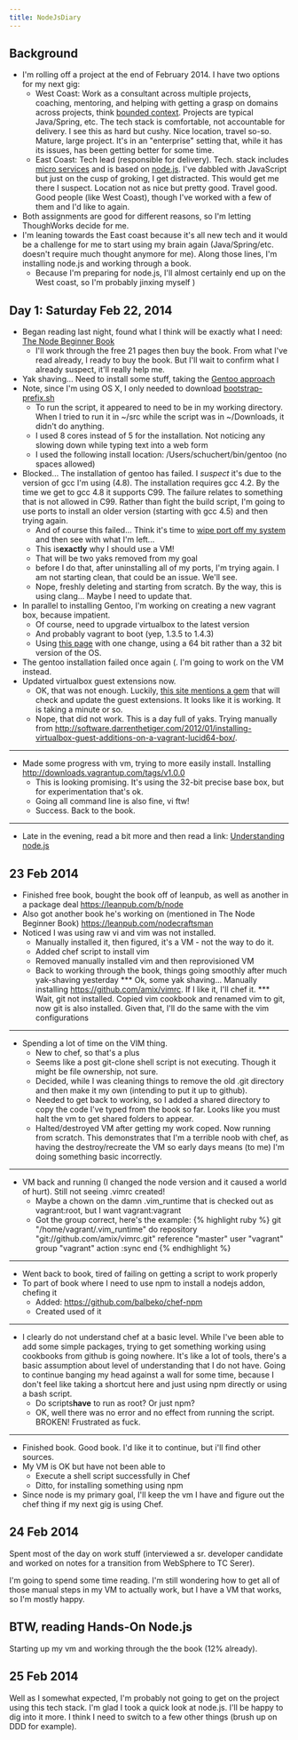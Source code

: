 ```yaml
---
title: NodeJsDiary
---
```

## Background
* I'm rolling off a project at the end of February 2014. I have two options for my next gig:
  * West Coast: Work as a consultant across multiple projects, coaching, mentoring, and helping with getting a grasp on domains across projects, think [bounded context](http://www.sapiensworks.com/blog/post/2012/04/17/DDD-The-Bounded-Context-Explained.aspx). Projects are typical Java/Spring, etc. The tech stack is comfortable, not accountable for delivery. I see this as hard but cushy. Nice location, travel so-so. Mature, large project. It's in an "enterprise" setting that, while it has its issues, has been getting better for some time.
  * East Coast: Tech lead (responsible for delivery). Tech. stack includes [micro services](http://yobriefca.se/blog/2013/04/29/micro-service-architecture/) and is based on [node.js](http://en.wikipedia.org/wiki/Nodejs). I've dabbled with JavaScript but just on the cusp of groking, I get distracted. This would get me there I suspect. Location not as nice but pretty good. Travel good. Good people (like West Coast), though I've worked with a few of them and I'd like to again.
* Both assignments are good for different reasons, so I'm letting ThoughWorks decide for me.
* I'm leaning towards the East coast because it's all new tech and it would be a challenge for me to start using my brain again (Java/Spring/etc. doesn't require much thought anymore for me). Along those lines, I'm installing node.js and working through a book. 
  * Because I'm preparing for node.js, I'll almost certainly end up on the West coast, so I'm probably jinxing myself )

## Day 1: Saturday Feb 22, 2014
* Began reading last night, found what I think will be exactly what I need: [The Node Beginner Book](http://www.nodebeginner.org/)
  * I'll work through the free 21 pages then buy the book. From what I've read already, I ready to buy the book. But I'll wait to confirm what I already suspect, it'll really help me.
* Yak shaving... Need to install some stuff, taking the [Gentoo approach](http://www.gentoo.org/proj/en/gentoo-alt/prefix/bootstrap.xml)
* Note, since I'm using OS X, I only needed to download [bootstrap-prefix.sh](http://prefix.gentooexperimental.org/hg/prefix-tree/raw-file/default/scripts/bootstrap-prefix.sh)
  * To run the script, it appeared to need to be in my working directory. When I tried to run it in ~/src while the script was in ~/Downloads, it didn't do anything.
  * I used 8 cores instead of 5 for the installation. Not noticing any slowing down while typing text into a web form
  * I used the following install location: /Users/schuchert/bin/gentoo (no spaces allowed)
* Blocked... The installation of gentoo has failed. I *suspect* it's due to the version of gcc I'm using (4.8). The installation requires gcc 4.2. By the time we get to gcc 4.8 it supports C99. The failure relates to something that is not allowed in C99. Rather than fight the build script, I'm going to use ports to install an older version (starting with gcc 4.5) and then trying again.
  * And of course this failed... Think it's time to [wipe port off my system](https://guide.macports.org/chunked/installing.macports.uninstalling.html) and then see with what I'm left...
  * This is**exactly** why I should use a VM!
  * That will be two yaks removed from my goal
  * before I do that, after uninstalling all of my ports, I'm trying again. I am not starting clean, that could be an issue. We'll see.
  * Nope, freshly deleting and starting from scratch. By the way, this is using clang... Maybe I need to update that.
* In parallel to installing Gentoo, I'm working on creating a new vagrant box, because impatient.
  * Of course, need to upgrade virtualbox to the latest version
  * And probably vagrant to boot (yep, 1.3.5 to 1.4.3)
  * Using [this page](http://dev.alexishevia.com/2013/09/setting-up-nodejs-dev-environment-with.html) with one change, using a 64 bit rather than a 32 bit version of the OS.
* The gentoo installation failed once again (. I'm going to work on the VM instead.
* Updated virtualbox guest extensions now.
  * OK, that was not enough. Luckily, [this site mentions a gem](http://kvz.io/blog/2013/01/16/vagrant-tip-keep-virtualbox-guest-additions-in-sync/) that will check and update the guest extensions. It looks like it is working. It is taking a minute or so.
  * Nope, that did not work. This is a day full of yaks. Trying manually from <http://software.darrenthetiger.com/2012/01/installing-virtualbox-guest-additions-on-a-vagrant-lucid64-box/>.
----
* Made some progress with vm, trying to more easily install. Installing <http://downloads.vagrantup.com/tags/v1.0.0>
  * This is looking promising. It's using the 32-bit precise base box, but for experimentation that's ok.
  * Going all command line is also fine, vi ftw!
  * Success. Back to the book.
----
* Late in the evening, read a bit more and then read a link: [Understanding node.js](http://debuggable.com/posts/understanding-node-js:4bd98440-45e4-4a9a-8ef7-0f7ecbdd56cb)

## 23 Feb 2014
* Finished free book, bought the book off of leanpub, as well as another in a package deal <https://leanpub.com/b/node>
* Also got another book he's working on (mentioned in The Node Beginner Book) <https://leanpub.com/nodecraftsman>
* Noticed I was using raw vi and vim was not installed.
  * Manually installed it, then figured, it's a VM - not the way to do it.
  * Added chef script to install vim
  * Removed manually installed vim and then reprovisioned VM
  * Back to working through the book, things going smoothly after much yak-shaving yesterday
*** Ok, some yak shaving... Manually installing <https://github.com/amix/vimrc>. If I like it, I'll chef it.
*** Wait, git not installed. Copied vim cookbook and renamed vim to git, now git is also installed. Given that, I'll do the same with the vim configurations
----
* Spending a lot of time on the VIM thing.
  * New to chef, so that's a plus
  * Seems like a post git-clone shell script is not executing. Though it might be file ownership, not sure.
  * Decided, while I was cleaning things to remove the old .git directory and then make it my own (intending to put it up to github).
  * Needed to get back to working, so I added a shared directory to copy the code I've typed from the book so far. Looks like you must halt the vm to get shared folders to appear.
  * Halted/destroyed VM after getting my work coped. Now running from scratch. This demonstrates that I'm a terrible noob with chef, as having the destroy/recreate the VM so early days means (to me) I'm doing something basic incorrectly.
----
* VM back and running (I changed the node version and it caused a world of hurt). Still not seeing .vimrc created!
  * Maybe a chown on the damn .vim_runtime that is checked out as vagrant:root, but I want vagrant:vagrant
  * Got the group correct, here's the example:
{% highlight ruby %}
git "/home/vagrant/.vim_runtime" do
  repository "git://github.com/amix/vimrc.git"
  reference "master"
  user "vagrant"
  group "vagrant"
  action :sync
end
{% endhighlight %}
----
* Went back to book, tired of failing on getting a script to work properly
* To part of book where I need to use npm to install a nodejs addon, chefing it
  * Added: https://github.com/balbeko/chef-npm
  * Created used of it
----
* I clearly do not understand chef at a basic level. While I've been able to add some simple packages, trying to get something working using cookbooks from github is going nowhere. It's like a lot of tools, there's a basic assumption about level of understanding that I do not have. Going to continue banging my head against a wall for some time, because I don't feel like taking a shortcut here and just using npm directly or using a bash script.
  * Do scripts**have** to run as root? Or just npm?
  * OK, well there was no error and no effect from running the script. BROKEN! Frustrated as fuck.
----
* Finished book. Good book. I'd like it to continue, but i'll find other sources.
* My VM is OK but have not been able to
  * Execute a shell script successfully in Chef
  * Ditto, for installing something using npm
* Since node is my primary goal, I'll keep the vm I have and figure out the chef thing if my next gig is using Chef.

## 24 Feb 2014
Spent most of the day on work stuff (interviewed a sr. developer candidate and worked on notes for a transition from WebSphere to TC Serer).

I'm going to spend some time reading. I'm still wondering how to get all of those manual steps in my VM to actually work, but I have a VM that works, so I'm mostly happy.

BTW, reading Hands-On Node.js
----
Starting up my vm and working through the the book (12% already).

## 25 Feb 2014
Well as I somewhat expected, I'm probably not going to get on the project using this tech stack. I'm glad I took a quick look at node.js. I'll be happy to dig into it more. I think I need to switch to a few other things (brush up on DDD for example).
